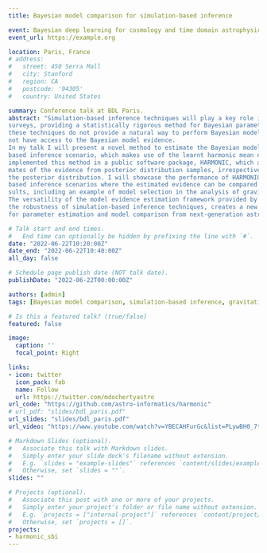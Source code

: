 ```yaml
---
title: Bayesian model comparison for simulation-based inference

event: Bayesian deep learning for cosmology and time domain astrophysics conference
event_url: https://example.org

location: Paris, France
# address:
#   street: 450 Serra Mall
#   city: Stanford
#   region: CA
#   postcode: '94305'
#   country: United States

summary: Conference talk at BDL Paris.
abstract: "Simulation-based inference techniques will play a key role in the analysis of upcoming astronomical
surveys, providing a statistically rigorous method for Bayesian parameter estimation. However,
these techniques do not provide a natural way to perform Bayesian model comparison, as they do
not have access to the Bayesian model evidence.
In my talk I will present a novel method to estimate the Bayesian model evidence in a simulation-
based inference scenario, which makes use of the learnt harmonic mean estimator. We recently
implemented this method in a public software package, HARMONIC, which allows one to obtain esti-
mates of the evidence from posterior distribution samples, irrespective of the method used to sample
the posterior distribution. I will showcase the performance of HARMONIC in multiple simulation-
based inference scenarios where the estimated evidence can be compared with exact analytical re-
sults, including an example of model selection in the analysis of gravitational waveforms.
The versatility of the model evidence estimation framework provided by HARMONIC, coupled with
the robustness of simulation-based inference techniques, creates a new complete Bayesian pipeline
for parameter estimation and model comparison from next-generation astronomical surveys."

# Talk start and end times.
#   End time can optionally be hidden by prefixing the line with `#`.
date: "2022-06-22T10:20:00Z"
date_end: "2022-06-22T10:40:00Z"
all_day: false

# Schedule page publish date (NOT talk date).
publishDate: "2022-06-22T00:00:00Z"

authors: [admin]
tags: [Bayesian model comparison, simulation-based inference, gravitational waves]

# Is this a featured talk? (true/false)
featured: false

image:
  caption: ''
  focal_point: Right

links:
- icon: twitter
  icon_pack: fab
  name: Follow
  url: https://twitter.com/mdochertyastro
url_code: "https://github.com/astro-informatics/harmonic"
# url_pdf: "slides/bdl_paris.pdf"
url_slides: "slides/bdl_paris.pdf"
url_video: "https://www.youtube.com/watch?v=YBECAHFurGc&list=PLywBH0_7tBJ9BG2nKodRdn6ReDaW075gM&index=35&t=414s"

# Markdown Slides (optional).
#   Associate this talk with Markdown slides.
#   Simply enter your slide deck's filename without extension.
#   E.g. `slides = "example-slides"` references `content/slides/example-slides.md`.
#   Otherwise, set `slides = ""`.
slides: ""

# Projects (optional).
#   Associate this post with one or more of your projects.
#   Simply enter your project's folder or file name without extension.
#   E.g. `projects = ["internal-project"]` references `content/project/deep-learning/index.md`.
#   Otherwise, set `projects = []`.
projects:
- harmonic_sbi
---
```


<!-- Slides can be added in a few ways:

- **Create** slides using Wowchemy's [*Slides*](https://wowchemy.com/docs/managing-content/#create-slides) feature and link using `slides` parameter in the front matter of the talk file
- **Upload** an existing slide deck to `static/` and link using `url_slides` parameter in the front matter of the talk file
- **Embed** your slides (e.g. Google Slides) or presentation video on this page using [shortcodes](https://wowchemy.com/docs/writing-markdown-latex/).

Further event details, including [page elements](https://wowchemy.com/docs/writing-markdown-latex/) such as image galleries, can be added to the body of this page. -->
